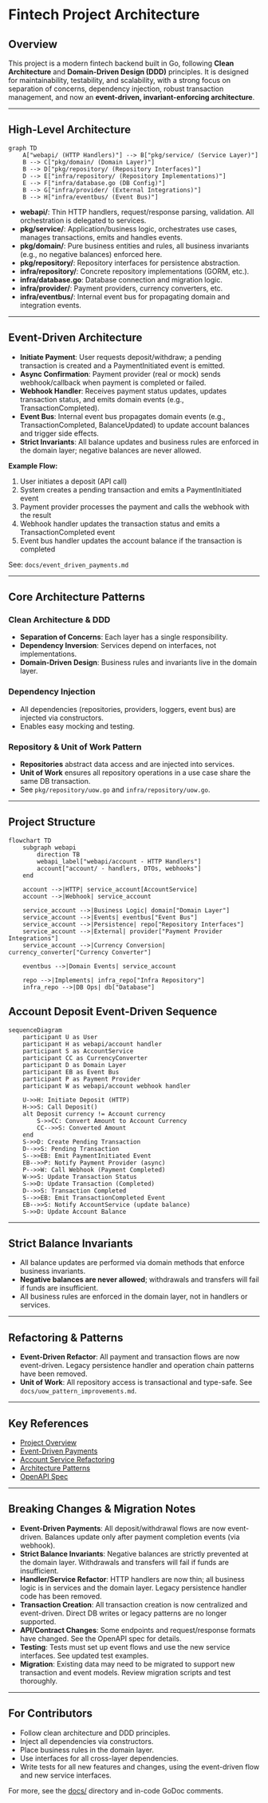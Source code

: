 # Fintech Project Architecture

## Overview

This project is a modern fintech backend built in Go, following **Clean Architecture** and **Domain-Driven Design (DDD)** principles. It is designed for maintainability, testability, and scalability, with a strong focus on separation of concerns, dependency injection, robust transaction management, and now an **event-driven, invariant-enforcing architecture**.

---

## High-Level Architecture

```mermaid
graph TD
    A["webapi/ (HTTP Handlers)"] --> B["pkg/service/ (Service Layer)"]
    B --> C["pkg/domain/ (Domain Layer)"]
    B --> D["pkg/repository/ (Repository Interfaces)"]
    D --> E["infra/repository/ (Repository Implementations)"]
    E --> F["infra/database.go (DB Config)"]
    B --> G["infra/provider/ (External Integrations)"]
    B --> H["infra/eventbus/ (Event Bus)"]
```

- **webapi/**: Thin HTTP handlers, request/response parsing, validation. All orchestration is delegated to services.
- **pkg/service/**: Application/business logic, orchestrates use cases, manages transactions, emits and handles events.
- **pkg/domain/**: Pure business entities and rules, all business invariants (e.g., no negative balances) enforced here.
- **pkg/repository/**: Repository interfaces for persistence abstraction.
- **infra/repository/**: Concrete repository implementations (GORM, etc.).
- **infra/database.go**: Database connection and migration logic.
- **infra/provider/**: Payment providers, currency converters, etc.
- **infra/eventbus/**: Internal event bus for propagating domain and integration events.

---

## Event-Driven Architecture

- **Initiate Payment**: User requests deposit/withdraw; a pending transaction is created and a PaymentInitiated event is emitted.
- **Async Confirmation**: Payment provider (real or mock) sends webhook/callback when payment is completed or failed.
- **Webhook Handler**: Receives payment status updates, updates transaction status, and emits domain events (e.g., TransactionCompleted).
- **Event Bus**: Internal event bus propagates domain events (e.g., TransactionCompleted, BalanceUpdated) to update account balances and trigger side effects.
- **Strict Invariants**: All balance updates and business rules are enforced in the domain layer; negative balances are never allowed.

**Example Flow:**

1. User initiates a deposit (API call)
2. System creates a pending transaction and emits a PaymentInitiated event
3. Payment provider processes the payment and calls the webhook with the result
4. Webhook handler updates the transaction status and emits a TransactionCompleted event
5. Event bus handler updates the account balance if the transaction is completed

See: `docs/event_driven_payments.md`

---

## Core Architecture Patterns

### Clean Architecture & DDD

- **Separation of Concerns**: Each layer has a single responsibility.
- **Dependency Inversion**: Services depend on interfaces, not implementations.
- **Domain-Driven Design**: Business rules and invariants live in the domain layer.

### Dependency Injection

- All dependencies (repositories, providers, loggers, event bus) are injected via constructors.
- Enables easy mocking and testing.

### Repository & Unit of Work Pattern

- **Repositories** abstract data access and are injected into services.
- **Unit of Work** ensures all repository operations in a use case share the same DB transaction.
- See `pkg/repository/uow.go` and `infra/repository/uow.go`.

---

## Project Structure

```mermaid
flowchart TD
    subgraph webapi
        direction TB
        webapi_label["webapi/account - HTTP Handlers"]
        account["account/ - handlers, DTOs, webhooks"]
    end

    account -->|HTTP| service_account[AccountService]
    account -->|Webhook| service_account

    service_account -->|Business Logic| domain["Domain Layer"]
    service_account -->|Events| eventbus["Event Bus"]
    service_account -->|Persistence| repo["Repository Interfaces"]
    service_account -->|External| provider["Payment Provider Integrations"]
    service_account -->|Currency Conversion| currency_converter["Currency Converter"]

    eventbus -->|Domain Events| service_account

    repo -->|Implements| infra_repo["Infra Repository"]
    infra_repo -->|DB Ops| db["Database"]
```

## Account Deposit Event-Driven Sequence

```mermaid
sequenceDiagram
    participant U as User
    participant H as webapi/account handler
    participant S as AccountService
    participant CC as CurrencyConverter
    participant D as Domain Layer
    participant EB as Event Bus
    participant P as Payment Provider
    participant W as webapi/account webhook handler

    U->>H: Initiate Deposit (HTTP)
    H->>S: Call Deposit()
    alt Deposit currency != Account currency
        S->>CC: Convert Amount to Account Currency
        CC-->>S: Converted Amount
    end
    S->>D: Create Pending Transaction
    D-->>S: Pending Transaction
    S-->>EB: Emit PaymentInitiated Event
    EB-->>P: Notify Payment Provider (async)
    P-->>W: Call Webhook (Payment Completed)
    W->>S: Update Transaction Status
    S->>D: Update Transaction (Completed)
    D-->>S: Transaction Completed
    S-->>EB: Emit TransactionCompleted Event
    EB-->>S: Notify AccountService (update balance)
    S->>D: Update Account Balance
```

---

## Strict Balance Invariants

- All balance updates are performed via domain methods that enforce business invariants.
- **Negative balances are never allowed**; withdrawals and transfers will fail if funds are insufficient.
- All business rules are enforced in the domain layer, not in handlers or services.

---

## Refactoring & Patterns

- **Event-Driven Refactor**: All payment and transaction flows are now event-driven. Legacy persistence handler and operation chain patterns have been removed.
- **Unit of Work**: All repository access is transactional and type-safe. See `docs/uow_pattern_improvements.md`.

---

## Key References

- [Project Overview](README.md)
- [Event-Driven Payments](docs/event_driven_payments.md)
- [Account Service Refactoring](docs/account_service_refactoring_patterns.md)
- [Architecture Patterns](ARCHITECTURE.md)
- [OpenAPI Spec](docs/openapi.yaml)

---

## Breaking Changes & Migration Notes

- **Event-Driven Payments**: All deposit/withdrawal flows are now event-driven. Balances update only after payment completion events (via webhook).
- **Strict Balance Invariants**: Negative balances are strictly prevented at the domain layer. Withdrawals and transfers will fail if funds are insufficient.
- **Handler/Service Refactor**: HTTP handlers are now thin; all business logic is in services and the domain layer. Legacy persistence handler code has been removed.
- **Transaction Creation**: All transaction creation is now centralized and event-driven. Direct DB writes or legacy patterns are no longer supported.
- **API/Contract Changes**: Some endpoints and request/response formats have changed. See the OpenAPI spec for details.
- **Testing**: Tests must set up event flows and use the new service interfaces. See updated test examples.
- **Migration**: Existing data may need to be migrated to support new transaction and event models. Review migration scripts and test thoroughly.

---

## For Contributors

- Follow clean architecture and DDD principles.
- Inject all dependencies via constructors.
- Place business rules in the domain layer.
- Use interfaces for all cross-layer dependencies.
- Write tests for all new features and changes, using the event-driven flow and new service interfaces.

For more, see the [docs/](docs/) directory and in-code GoDoc comments.
